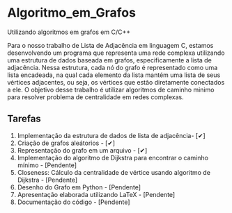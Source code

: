 # Algoritmo_em_Grafos
Utilizando algoritmos em grafos em C/C++

Para o nosso trabalho de Lista de Adjacência em linguagem C, estamos desenvolvendo um programa que representa uma rede complexa utilizando uma estrutura de dados baseada em grafos, especificamente a lista de adjacência. Nessa estrutura, cada nó do grafo é representado como uma lista encadeada, na qual cada elemento da lista mantém uma lista de seus vértices adjacentes, ou seja, os vértices que estão diretamente conectados a ele. O objetivo desse trabalho é utilizar algoritmos de caminho minimo para resolver problema de centralidade em redes complexas.

## Tarefas
1. Implementação da estrutura de dados de lista de adjacência- [✔]
2. Criação de grafos aleátorios - [✔]
3. Representação do grafo em um arquivo - [✔]
4. Implementação do algoritmo de Dijkstra para encontrar o caminho mínimo - [Pendente]
5. Closeness: Cálculo da centralidade de vértice usando algoritmo de Dijkstra - [Pendente]
6. Desenho do Grafo em Python - [Pendente]
7. Apresentação elaborada utilizando LaTeX - [Pendente]
8. Documentação do código - [Pendente]
